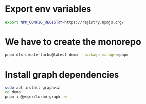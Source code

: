 # Export env variables

```sh
export NPM_CONFIG_REGISTRY=https://registry.npmjs.org/

```

# We have to create the monorepo

```sh
pnpm dlx create-turbo@latest demo --package-manager=pnpm
```

# Install graph dependencies

```sh
sudo apt install graphviz
cd demo
pnpm i @yeger/turbo-graph -w
```

```

```
